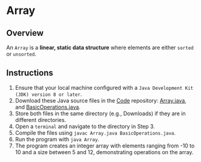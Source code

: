 # Array

## Overview
An `Array` is a **linear, static data structure** where elements are either `sorted` or `unsorted`.

## Instructions
1. Ensure that your local machine configured with a `Java Development Kit (JDK) version 8 or later`.
2. Download these Java source files in the [Code](https://github.com/shumarb/code/tree/main) repository: [Array.java](https://github.com/shumarb/code/tree/main/data-structures/Array.java), and [BasicOperations.java](https://github.com/shumarb/code/tree/main/BasicOperations.java).
3. Store both files in the same directory (e.g., Downloads) if they are in different directories.
4. Open a `terminal` and navigate to the directory in Step 3.
5. Compile the files using `javac Array.java BasicOperations.java`.
6. Run the program with `java Array`.
7. The program creates an integer array with elements ranging from -10 to 10 and a size between 5 and 12, demonstrating operations on the array.
